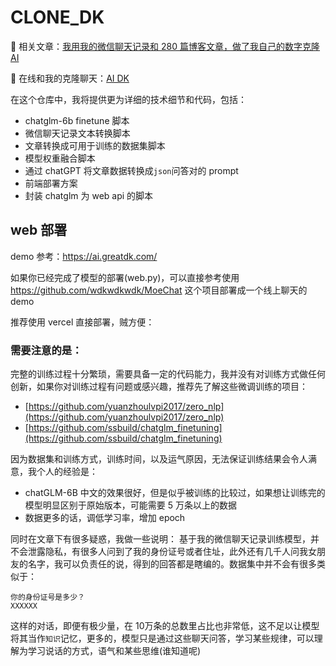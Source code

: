 # CLONE_DK


📃 相关文章：[我用我的微信聊天记录和 280 篇博客文章，做了我自己的数字克隆AI](https://greatdk.com/1908.html)

💬 在线和我的克隆聊天：[AI DK](https://ai.greatdk.com)


在这个仓库中，我将提供更为详细的技术细节和代码，包括：

* chatglm-6b finetune 脚本
* 微信聊天记录文本转换脚本
* 文章转换成可用于训练的数据集脚本
* 模型权重融合脚本
* 通过 chatGPT 将文章数据转换成```json```问答对的 prompt
* 前端部署方案
* 封装 chatglm 为 web api 的脚本


## web 部署

demo 参考：https://ai.greatdk.com/

如果你已经完成了模型的部署(web.py)，可以直接参考使用 https://github.com/wdkwdkwdk/MoeChat 这个项目部署成一个线上聊天的 demo

推荐使用 vercel 直接部署，贼方便：


### 需要注意的是：

完整的训练过程十分繁琐，需要具备一定的代码能力，我并没有对训练方式做任何创新，如果你对训练过程有问题或感兴趣，推荐先了解这些微调训练的项目：
* [https://github.com/yuanzhoulvpi2017/zero_nlp](https://github.com/yuanzhoulvpi2017/zero_nlp)
* [https://github.com/ssbuild/chatglm_finetuning](https://github.com/ssbuild/chatglm_finetuning)


因为数据集和训练方式，训练时间，以及运气原因，无法保证训练结果会令人满意，我个人的经验是：
* chatGLM-6B 中文的效果很好，但是似乎被训练的比较过，如果想让训练完的模型明显区别于原始版本，可能需要 5 万条以上的数据
* 数据更多的话，调低学习率，增加 epoch 


同时在文章下有很多疑惑，我做一些说明：
基于我的微信聊天记录训练模型，并不会泄露隐私，有很多人问到了我的身份证号或者住址，此外还有几千人问我女朋友的名字，我可以负责任的说，得到的回答都是瞎编的。数据集中并不会有很多类似于：
```
你的身份证号是多少？
XXXXXX
```
这样的对话，即便有极少量，在 10万条的总数里占比也非常低，这不足以让模型将其当作```知识```记忆，更多的，模型只是通过这些聊天问答，学习某些规律，可以理解为学习说话的方式，语气和某些思维(谁知道呢)

